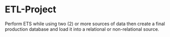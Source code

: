 # ETL-Project
Perform ETS while using two (2) or more sources of data then create a final production database and load it into a relational or non-relational source.

